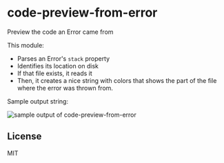 # code-preview-from-error

Preview the code an Error came from

This module:

- Parses an Error's `stack` property
- Identifies its location on disk
- If that file exists, it reads it
- Then, it creates a nice string with colors that shows the part of the file where the error was thrown from.

Sample output string:

![sample output of code-preview-from-error](https://user-images.githubusercontent.com/1341513/155920251-7f0d6b46-d8a9-46f1-afd8-233a8a2e2f2b.png)

## License

MIT
